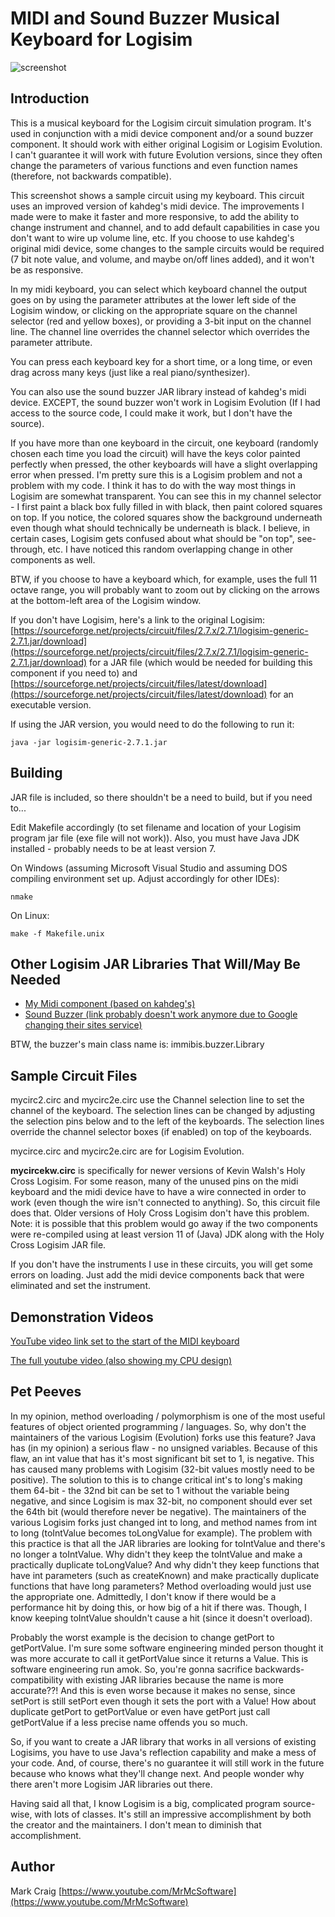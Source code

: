 MIDI and Sound Buzzer Musical Keyboard for Logisim
==================================================

![screenshot](MidiKeyb.png)
 
## Introduction

This is a musical keyboard for the Logisim circuit simulation program.  It's
used in conjunction with a midi device component and/or a sound buzzer
component.  It should work with either original Logisim or Logisim Evolution.
I can't guarantee it will work with future Evolution versions, since they
often change the parameters of various functions and even function names
(therefore, not backwards compatible).

This screenshot shows a sample circuit using my keyboard.  This circuit uses
an improved version of kahdeg's midi device.  The improvements I made were to
make it faster and more responsive, to add the ability to change instrument and
channel, and to add default capabilities in case you don't want to wire up
volume line, etc.  If you choose to use kahdeg's original midi device, some
changes to the sample circuits would be required (7 bit note value, and volume,
and maybe on/off lines added), and it won't be as responsive.

In my midi keyboard, you can select which keyboard channel the output goes on
by using the parameter attributes at the lower left side of the Logisim window,
or clicking on the appropriate square on the channel selector (red and yellow
boxes), or providing a 3-bit input on the channel line.  The channel line
overrides the channel selector which overrides the parameter attribute.

You can press each keyboard key for a short time, or a long time, or even drag
across many keys (just like a real piano/synthesizer).

You can also use the sound buzzer JAR library instead of kahdeg's midi device.
EXCEPT, the sound buzzer won't work in Logisim Evolution (If I had access to
the source code, I could make it work, but I don't have the source).

If you have more than one keyboard in the circuit, one keyboard (randomly
chosen each time you load the circuit) will have the keys color painted
perfectly when pressed, the other keyboards will have a slight overlapping
error when pressed.  I'm pretty sure this is a Logisim problem and not a
problem with my code.  I think it has to do with the way most things in
Logisim are somewhat transparent.  You can see this in my channel selector -
I first paint a black box fully filled in with black, then paint colored
squares on top.  If you notice, the colored squares show the background
underneath even though what should technically be underneath is black.  I
believe, in certain cases, Logisim gets confused about what should be "on top",
see-through, etc.  I have noticed this random overlapping change in other
components as well.

BTW, if you choose to have a keyboard which, for example, uses the full 11
octave range, you will probably want to zoom out by clicking on the arrows at
the bottom-left area of the Logisim window.

If you don't have Logisim, here's a link to the original Logisim:
[https://sourceforge.net/projects/circuit/files/2.7.x/2.7.1/logisim-generic-2.7.1.jar/download](https://sourceforge.net/projects/circuit/files/2.7.x/2.7.1/logisim-generic-2.7.1.jar/download)
for a JAR file (which would be needed for building this component if you need to) and
[https://sourceforge.net/projects/circuit/files/latest/download](https://sourceforge.net/projects/circuit/files/latest/download)
for an executable version.

If using the JAR version, you would need to do the following to run it:

    java -jar logisim-generic-2.7.1.jar

## Building

JAR file is included, so there shouldn't be a need to build, but if you need
to...

Edit Makefile accordingly (to set filename and location of your Logisim program jar file (exe file will not work)).  Also, you must have Java JDK installed -
probably needs to be at least version 7.

On Windows (assuming Microsoft Visual Studio and assuming DOS compiling
environment set up.  Adjust accordingly for other IDEs):

    nmake

On Linux:

    make -f Makefile.unix

## Other Logisim JAR Libraries That Will/May Be Needed

* [My Midi component (based on kahdeg's)](https://github.com/mrmcsoftware/MyCPUfiles/blob/main/JARlibraries/mididevice.zip)
* [Sound Buzzer (link probably doesn't work anymore due to Google changing their sites service)](https://sites.google.com/site/immibis/home/files/buzzer.jar)

BTW, the buzzer's main class name is: immibis.buzzer.Library

## Sample Circuit Files

mycirc2.circ and mycirc2e.circ use the Channel selection line to set the
channel of the keyboard.  The selection lines can be changed by adjusting the
selection pins below and to the left of the keyboards.  The selection lines
override the channel selector boxes (if enabled) on top of the keyboards.

mycirce.circ and mycirc2e.circ are for Logisim Evolution.

__mycircekw.circ__ is specifically for newer versions of Kevin Walsh's Holy Cross
Logisim.  For some reason, many of the unused pins on the midi keyboard and the
midi device have to have a wire connected in order to work (even though the wire
isn't connected to anything).  So, this circuit file does that.  Older versions
of Holy Cross Logisim don't have this problem.  Note: it is possible that this
problem would go away if the two components were re-compiled using at least
version 11 of (Java) JDK along with the Holy Cross Logisim JAR file.

If you don't have the instruments I use in these circuits, you will get some
errors on loading.  Just add the midi device components back that were
eliminated and set the instrument.

## Demonstration Videos

[YouTube video link set to the start of the MIDI keyboard](https://www.youtube.com/watch?v=_VW074myq44&t=1m36s)

[The full youtube video (also showing my CPU design)](https://www.youtube.com/watch?v=_VW074myq44)

## Pet Peeves

In my opinion, method overloading / polymorphism is one of the most useful
features of object oriented programming / languages.  So, why don't the
maintainers of the various Logisim (Evolution) forks use this feature?  Java
has (in my opinion) a serious flaw - no unsigned variables.  Because of this
flaw, an int value that has it's most significant bit set to 1, is negative.
This has caused many problems with Logisim (32-bit values mostly need to be
positive).  The solution to this is to change critical int's to long's making
them 64-bit - the 32nd bit can be set to 1 without the variable being negative,
and since Logisim is max 32-bit, no component should ever set the 64th bit
(would therefore never be negative).  The maintainers of the various Logisim
forks just changed int to long, and method names from int to long
(toIntValue becomes toLongValue for example).  The problem with this practice
is that all the JAR libraries are looking for toIntValue and there's no longer
a toIntValue.  Why didn't they keep the toIntValue and make a practically
duplicate toLongValue?  And why didn't they keep functions that have int
parameters (such as createKnown) and make practically duplicate functions that
have long parameters?  Method overloading would just use the appropriate one.
Admittedly, I don't know if there would be a performance hit by doing this,
or how big of a hit if there was.  Though, I know keeping toIntValue shouldn't
cause a hit (since it doesn't overload).

Probably the worst example is the decision to change getPort to getPortValue.
I'm sure some software engineering minded person thought it was more accurate
to call it getPortValue since it returns a Value.  This is software engineering
run amok.  So, you're gonna sacrifice backwards-compatibility with existing
JAR libraries because the name is more accurate??!  And this is even worse
because it makes no sense, since setPort is still setPort even though it sets
the port with a Value!  How about duplicate getPort to getPortValue or
even have getPort just call getPortValue if a less precise name offends you so
much.

So, if you want to create a JAR library that works in all versions of existing
Logisims, you have to use Java's reflection capability and make a mess of
your code.  And, of course, there's no guarantee it will still work in the
future because who knows what they'll change next.  And people wonder why there
aren't more Logisim JAR libraries out there.

Having said all that, I know Logisim is a big, complicated program source-wise,
with lots of classes.  It's still an impressive accomplishment by both the
creator and the maintainers.  I don't mean to diminish that accomplishment.

## Author

Mark Craig
[https://www.youtube.com/MrMcSoftware](https://www.youtube.com/MrMcSoftware)
